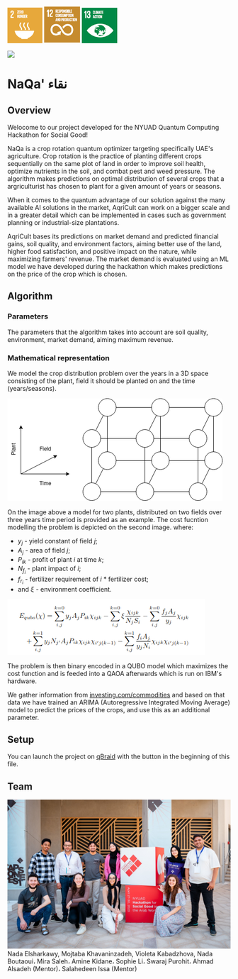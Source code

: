 ![United Nations' SDG goals 2](./img/sdg-zero-hunger.png)
![United Nations' SDG goals 12](./img/sdg-responsible-consumption-and-production.png)
![United Nations' SDG goals 13](./img/sdg-climate-action.png)

[<img src="https://qbraid-static.s3.amazonaws.com/logos/Launch_on_qBraid_white.png" width="150">](https://account.qbraid.com?gitHubUrl=https://github.com/qBraid/NYUAD-2023.git)
# NaQa' نقاء

## Overview 
Welocome to our project developed for the NYUAD Quantum Computing Hackathon for Social Good!

NaQa is a crop rotation quantum optimizer targeting specifically UAE's agriculture. Crop rotation is the practice of planting different crops sequentially on the same plot of land in order to improve soil health, optimize nutrients in the soil, and combat pest and weed pressure. The algorithm makes predictions on optimal distribution of several crops that a argriculturist has chosen to plant for a given amount of years or seasons.

When it comes to the quantum advantage of our solution against the many available AI solutions in the market, AqriCult can work on a bigger scale and in a greater detail which can be implemented in cases such as government planning or industrial-size plantations.

AqriCult bases its predictions on market demand and predicted financial gains, soil quality, and environment factors, aiming better use of the land, higher food satisfaction, and positive impact on the nature, while maximizing farmers' revenue. The market demand is evaluated using an ML model we have developed during the hackathon which makes predictions on the price of the crop which is chosen.

## Algorithm
### Parameters
The parameters that the algorithm takes into account are soil quality, environment, market demand, aiming maximum revenue.

### Mathematical representation
We model the crop distribution problem over the years in a 3D space consisting of the plant, field it should be planted on and the time (years/seasons).

![AqriCult Topology](./img/AqricultTopology.png)

On the image above a model for two plants, distributed on two fields over three years time period is provided as an example. The cost fucntion modelling the problem is depicted on the second image.
where:
- $y_j$ - yield constant of field $j$;
- $A_j$ - area of field $j$;
- $P_{ik}$ - profit of plant $i$ at time $k$;
- $N_{f_i}$ - plant impact of $i$;
- $f_{r_i}$ - fertilizer requirement of $i$ * fertilizer cost;
- and $\xi$ - environment coefficient.

![Cost funciton](./img/eq.png)

The problem is then binary encoded in a QUBO model which maximizes the cost function and is feeded into a QAOA afterwards which is run on IBM's hardware. 

We gather information from [investing.com/commodities](investing.com/commodities) and based on that data we have trained an ARIMA (Autoregressive Integrated Moving Average) model to predict the prices of the crops, and use this as an additional parameter.

## Setup
You can launch the project on [qBraid](qbraid.com) with the button in the beginning of this file. 

## Team
![Team photo](./img/team.jpeg)
Nada Elsharkawy, Mojtaba Khavaninzadeh, Violeta Kabadzhova, Nada Boutaoui، Mira Saleh، Amine Kidane، Sophie Li، Swaraj Purohit، Ahmad Alsadeh (Mentor)، Salahedeen Issa (Mentor)
